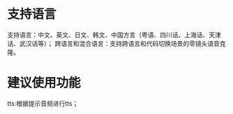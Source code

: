 # 支持语言
支持语言：中文、英文、日文、韩文、中国方言（粤语、四川话、上海话、天津话、武汉话等）；
跨语言和混合语言：支持跨语言和代码切换场景的零镜头语音克隆。
# 建议使用功能
tts:根据提示音频进行tts；
